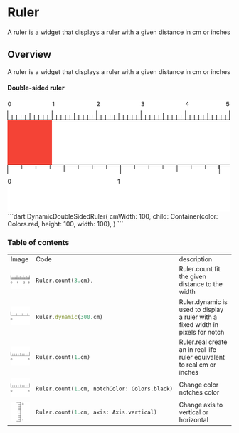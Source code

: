 # Ruler
A ruler is a widget that displays a ruler with a given distance in cm or inches
## Overview
A ruler is a widget that displays a ruler with a given distance in cm or inches
#### Double-sided ruler
<img src="/docs/images/double_sided.png" alt="Double-sided ruler" />
```dart
DynamicDoubleSidedRuler(
  cmWidth: 100,
  child: Container(color: Colors.red, height: 100, width: 100),
)
```

### Table of contents
<table>
<tr>
<td> Image </td>
<td> Code </td>
<td> description </td>
</tr>
<tr>
<td> <img src="/docs/images/ruler_count.png" alt="Ruler.count fit the given distance to the width" /> </td>
<td> 

```dart
Ruler.count(3.cm),
```
</td>
<td> Ruler.count fit the given distance to the width</td>
</tr>
<tr>
<td> <img src="/docs/images/ruler_dynamic.png" alt="Ruler.dynamic is used to display a ruler with a fixed width in pixels for notch" /> </td>
<td> 

```dart
Ruler.dynamic(300.cm)
```
</td>
<td> Ruler.dynamic is used to display a ruler with a fixed width in pixels for notch</td>
</tr>
<tr>
<td> <img src="/docs/images/ruler_real.png" alt="Ruler.real create an in real life ruler equivalent to real cm or inches" /> </td>
<td> 

```dart
Ruler.count(1.cm)
```
</td>
<td> Ruler.real create an in real life ruler equivalent to real cm or inches</td>
</tr>
<tr>
<td> <img src="/docs/images/notch_color.png" alt="Change color notches color" /> </td>
<td> 

```dart
Ruler.count(1.cm, notchColor: Colors.black)
```
</td>
<td> Change color notches color</td>
</tr>
<tr>
<td> <img src="/docs/images/axis.png" alt="Change axis to vertical or horizontal" /> </td>
<td> 

```dart
Ruler.count(1.cm, axis: Axis.vertical)
```
</td>
<td> Change axis to vertical or horizontal</td>
</tr>
</table>

